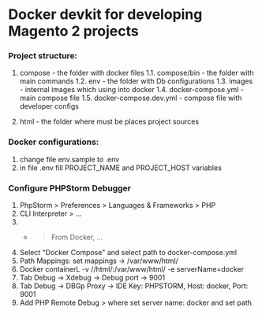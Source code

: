 # Docker devkit for developing Magento 2 projects #

### Project structure:

1. compose - the folder with docker files
1.1. compose/bin - the folder with main commands
1.2. env - the folder with Db configurations
1.3. images - internal images which using into docker
1.4. docker-compose.yml - main compose file
1.5. docker-compose.dev.yml - compose file with developer configs

2. html - the folder where must be places project sources

### Docker configurations:

1. change file env.sample to .env
2. in file .env fill PROJECT_NAME and PROJECT_HOST variables

### Configure PHPStorm Debugger

1. PhpStorm > Preferences > Languages & Frameworks > PHP
2. CLI Interpreter > ...
3. + > From Docker, ...
4. Select "Docker Compose" and select path to docker-compose.yml
5. Path Mappings: set mappings <local project dir> -> /var/www/html/
6. Docker containerL -v /<local project dir>/html/:/var/www/html/ -e serverName=docker
7. Tab Debug -> Xdebug -> Debug port -> 9001
8. Tab Debug -> DBGp Proxy -> IDE Key: PHPSTORM, Host: docker, Port: 9001
9. Add PHP Remote Debug > where set server name: docker and set path 